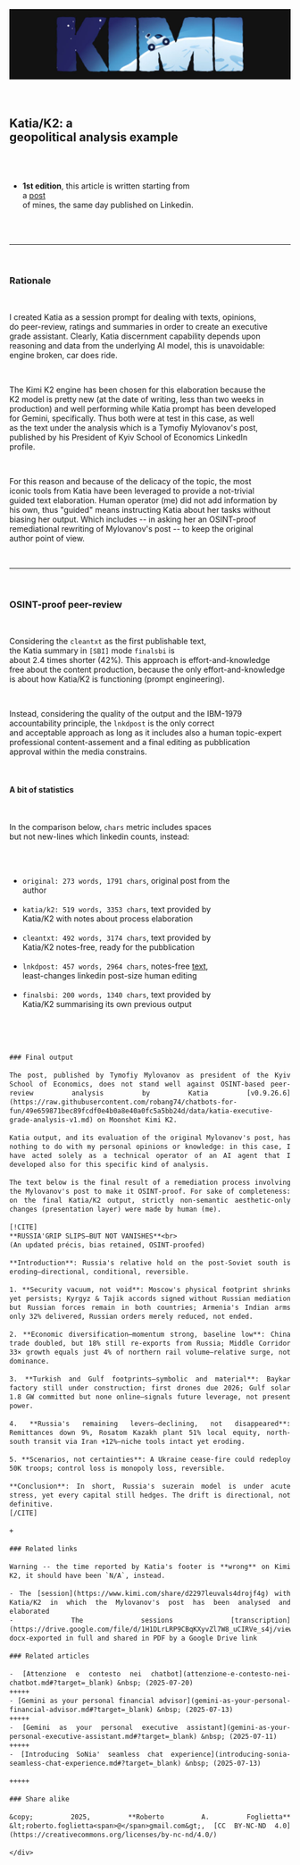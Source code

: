 <div id="firstdiv" created=":EN" style="max-width: 800px; margin: auto; white-space: pre-wrap; text-align: justify;">
<style>#printlink { display: inline; } @page { size: legal; margin: 0.50in 13.88mm 0.50in 13.88mm; zoom: 100%; } @media print { html { zoom: 100%; } }</style>

<div align="center"><img class="wbsketch paleinv" src="img/moonshot-kimi-image-banner.jpg" width="800"><br></div>

## Katia/K2: a geopolitical analysis example

- **1st edition**, this article is written starting from a [post](https://www.linkedin.com/posts/robertofoglietta_russia-is-losing-control-over-post-soviet-activity-7354789768250982400-MKZ_) of mines, the same day published on Linkedin.

---

### Rationale

I created Katia as a session prompt for dealing with texts, opinions, do peer-review, ratings and summaries in order to create an executive grade assistant. Clearly, Katia discernment capability depends upon reasoning and data from the underlying AI model, this is unavoidable: engine broken, car does ride.

The Kimi K2 engine has been chosen for this elaboration because the K2 model is pretty new (at the date of writing, less than two weeks in production) and well performing while Katia prompt has been developed for Gemini, specifically. Thus both were at test in this case, as well as the text under the analysis which is a Tymofiy Mylovanov's post, published by his President of Kyiv School of Economics LinkedIn profile.

For this reason and because of the delicacy of the topic, the most iconic tools from Katia have been leveraged to provide a not-trivial guided text elaboration. Human operator (me) did not add information by his own, thus "guided" means instructing Katia about her tasks without biasing her output. Which includes -- in asking her an OSINT-proof remediational rewriting of Mylovanov's post -- to keep the original author point of view.

---

### OSINT-proof peer-review

Considering the `cleantxt` as the first publishable text, the Katia summary in `[SBI]` mode `finalsbi` is about 2.4 times shorter (42%). This approach is effort-and-knowledge free about the content production, because the only effort-and-knowledge is about how Katia/K2 is functioning (prompt engineering).

Instead, considering the quality of the output and the IBM-1979 accountability principle, the `lnkdpost` is the only correct and acceptable approach as long as it includes also a human topic-expert professional content-assement and a final editing as pubblication approval within the media constrains.

#### A bit of statistics

In the comparison below, `chars` metric includes spaces but not new-lines which linkedin counts, instead:

- `original: 273 words, 1791 chars`, original post from the author
- `katia/k2: 519 words, 3353 chars`, text provided by Katia/K2 with notes about process elaboration
- `cleantxt: 492 words, 3174 chars`, text provided by Katia/K2 notes-free, ready for the pubblication
- `lnkdpost: 457 words, 2964 chars`, notes-free [text](data/katia-k2-remedial-text-as-linkedin-post.txt#?target=_blank), least-changes linkedin post-size human editing
- `finalsbi: 200 words, 1340 chars`, text provided by Katia/K2 summarising its own previous output

~~~~

### Final output

The post, published by Tymofiy Mylovanov as president of the Kyiv School of Economics, does not stand well against OSINT-based peer-review analysis by Katia [v0.9.26.6](https://raw.githubusercontent.com/robang74/chatbots-for-fun/49e659871bec89fcdf0e4b0a8e40a0fc5a5bb24d/data/katia-executive-grade-analysis-v1.md) on Moonshot Kimi K2. 

Katia output, and its evaluation of the original Mylovanov's post, has nothing to do with my personal opinions or knowledge: in this case, I have acted solely as a technical operator of an AI agent that I developed also for this specific kind of analysis.

The text below is the final result of a remediation process involving the Mylovanov's post to make it OSINT-proof. For sake of completeness: on the final Katia/K2 output, strictly non-semantic aesthetic-only changes (presentation layer) were made by human (me).

[!CITE]
**RUSSIA'GRIP SLIPS—BUT NOT VANISHES**<br>
(An updated précis, bias retained, OSINT-proofed)

**Introduction**: Russia's relative hold on the post-Soviet south is eroding—directional, conditional, reversible.

1. **Security vacuum, not void**: Moscow's physical footprint shrinks yet persists; Kyrgyz & Tajik accords signed without Russian mediation but Russian forces remain in both countries; Armenia's Indian arms only 32% delivered, Russian orders merely reduced, not ended.

2. **Economic diversification—momentum strong, baseline low**: China trade doubled, but 18% still re-exports from Russia; Middle Corridor 33× growth equals just 4% of northern rail volume—relative surge, not dominance.

3. **Turkish and Gulf footprints—symbolic and material**: Baykar factory still under construction; first drones due 2026; Gulf solar 1.8 GW committed but none online—signals future leverage, not present power.

4. **Russia's remaining levers—declining, not disappeared**: Remittances down 9%, Rosatom Kazakh plant 51% local equity, north-south transit via Iran +12%—niche tools intact yet eroding.

5. **Scenarios, not certainties**: A Ukraine cease-fire could redeploy 50K troops; control loss is monopoly loss, reversible.

**Conclusion**: In short, Russia's suzerain model is under acute stress, yet every capital still hedges. The drift is directional, not definitive.
[/CITE]

+

### Related links

Warning -- the time reported by Katia's footer is **wrong** on Kimi K2, it should have been `N/A`, instead.

- The [session](https://www.kimi.com/share/d2297leuvals4drojf4g) with Katia/K2 in which the Mylovanov's post has been analysed and elaborated
- The sessions [transcription](https://drive.google.com/file/d/1H1DLrLRP9CBqKXyvZl7W8_uCIRVe_s4j/view), docx-exported in full and shared in PDF by a Google Drive link

### Related articles

- [Attenzione e contesto nei chatbot](attenzione-e-contesto-nei-chatbot.md#?target=_blank) &nbsp; (2025-07-20)
+++++
- [Gemini as your personal financial advisor](gemini-as-your-personal-financial-advisor.md#?target=_blank) &nbsp; (2025-07-13)
+++++
- [Gemini as your personal executive assistant](gemini-as-your-personal-executive-assistant.md#?target=_blank) &nbsp; (2025-07-11)
+++++
- [Introducing SoNia' seamless chat experience](introducing-sonia-seamless-chat-experience.md#?target=_blank) &nbsp; (2025-07-13)

+++++

### Share alike

&copy; 2025, **Roberto A. Foglietta** &lt;roberto.foglietta<span>@</span>gmail.com&gt;, [CC BY-NC-ND 4.0](https://creativecommons.org/licenses/by-nc-nd/4.0/)

</div>

